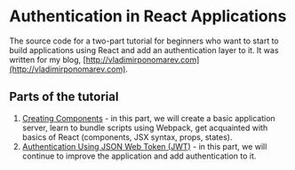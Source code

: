 Authentication in React Applications
====================================
The source code for a two-part tutorial for beginners who want to start to build applications using React and add an authentication layer to it. It was written for my blog, [http://vladimirponomarev.com](http://vladimirponomarev.com).

Parts of the tutorial
---------------------
1. [Creating Components](http://vladimirponomarev.com/blog/authentication-in-react-apps-creating-components) - in this part, we will create a basic application server, learn to bundle scripts using Webpack, get acquainted with basics of React (components, JSX syntax, props, states).
2. [Authentication Using JSON Web Token (JWT)](http://vladimirponomarev.com/blog/authentication-in-react-apps-jwt) - in this part, we will continue to improve the application and add authentication to it.
